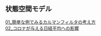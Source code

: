 ## 状態空間モデル
[01_簡単な例でみるカルマンフィルタの考え方](./state_space_model/01_Kalman_filter.html)  
[02_コロナが与える日経平均への影響](./state_space_model/02_corona_nikkei.html)
